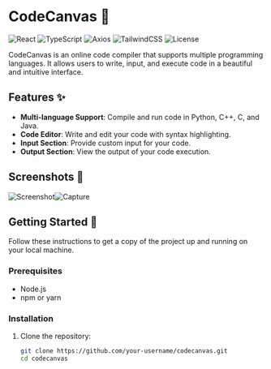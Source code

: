 # CodeCanvas 🎨

![React](https://img.shields.io/badge/React-17.0.2-blue)
![TypeScript](https://img.shields.io/badge/TypeScript-4.4.2-blue)
![Axios](https://img.shields.io/badge/Axios-0.21.1-blue)
![TailwindCSS](https://img.shields.io/badge/TailwindCSS-2.2.16-blue)
![License](https://img.shields.io/badge/License-MIT-green)

CodeCanvas is an online code compiler that supports multiple programming languages. It allows users to write, input, and execute code in a beautiful and intuitive interface.

## Features ✨

- **Multi-language Support**: Compile and run code in Python, C++, C, and Java.
- **Code Editor**: Write and edit your code with syntax highlighting.
- **Input Section**: Provide custom input for your code.
- **Output Section**: View the output of your code execution.


## Screenshots 📸

![Screenshot]()![Capture](https://github.com/user-attachments/assets/1e605fe1-bff2-4d3e-a7d2-8297f16b6fbd)


## Getting Started 🚀

Follow these instructions to get a copy of the project up and running on your local machine.

### Prerequisites

- Node.js
- npm or yarn

### Installation

1. Clone the repository:
   ```sh
   git clone https://github.com/your-username/codecanvas.git
   cd codecanvas
